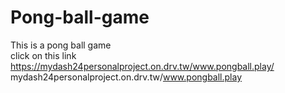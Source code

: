 # Pong-ball-game
This is a pong ball game
<br>
click on this link
<br>
https://mydash24personalproject.on.drv.tw/www.pongball.play/
mydash24personalproject.on.drv.tw/www.pongball.play

